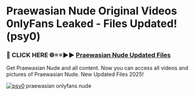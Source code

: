 # Praewasian Nude Original Videos 0nlyFans Leaked - Files Updated! (psy0)

<h3>🔴 CLICK HERE 🌐==►► <a href="https://tinyurl.com/5h6xmrr3" rel="nofollow">Praewasian Nude Updated Files</a></h3>

Get Praewasian Nude and all content. Now you can access all videos and pictures of Praewasian Nude. New Updated Files 2025!

[![psy0](https://i.imgur.com/KVD873Z.gif)](https://tinyurl.com/5h6xmrr3)
praewasian onlyfans nude